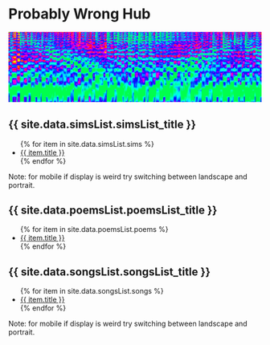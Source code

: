 # Probably Wrong Hub

![Spectrum Banner](/images/spectrum_banner.png)<br/>

<h2>{{ site.data.simsList.simsList_title }}</h2>
<ul>
   {% for item in site.data.simsList.sims %}
      <li><a href="{{ item.url }}">{{ item.title }}</a></li>
   {% endfor %}
</ul>
Note: for mobile if display is weird try switching between landscape and portrait.

<h2>{{ site.data.poemsList.poemsList_title }}</h2>
<ul>
   {% for item in site.data.poemsList.poems %}
      <li><a href="{{ item.url }}">{{ item.title }}</a></li>
   {% endfor %}
</ul>

<h2>{{ site.data.songsList.songsList_title }}</h2>
<ul>
   {% for item in site.data.songsList.songs %}
      <li><a href="{{ item.url }}">{{ item.title }}</a></li>
   {% endfor %}
</ul>
Note: for mobile if display is weird try switching between landscape and portrait.
